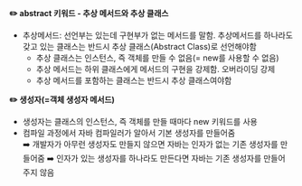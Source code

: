 **✏️ abstract 키워드 - 추상 메서드와 추상 클래스**
  * 추상메서드: 선언부는 있는데 구현부가 없는 메서드를 말함. 추상메서드를 하나라도 갖고 있는 클래스는 반드시 추상 클래스(Abstract Class)로 선언해야함
    * 추상 클래스는 인스턴스, 즉 객체를 만들 수 없음(= new를 사용할 수 없음)
    * 추상 메서드는 하위 클래스에게 메서드의 구현을 강제함. 오버라이딩 강제
    * 추상 메서드를 포함하는 클래스는 반드시 추상 클래스여야함

**✏️ 생성자(=객체 생성자 메서드)**
  * 생성자는 클래스의 인스턴스, 즉 객체를 만들 때마다 new 키워드를 사용
  * 컴파일 과정에서 자바 컴파일러가 알아서 기본 생성자를 만들어줌   
  ➡️ 개발자가 아무런 생성자도 만들지 않으면 자바는 인자가 없는 기존 생성자를 만들어줌
  ➡️ 인자가 있는 생성자를 하나라도 만든다면 자바는 기존 생성자를 만들어 주지 않음
